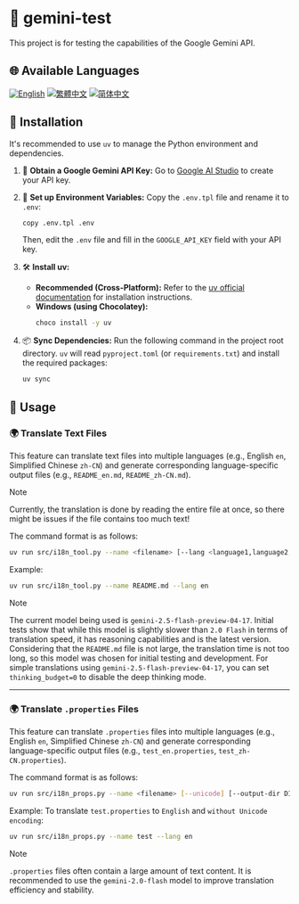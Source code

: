 # 🧪 gemini-test

This project is for testing the capabilities of the Google Gemini API.

## 🌐 Available Languages

[![English](https://img.shields.io/badge/English-Click-yellow)](README_en.md)
[![繁體中文](https://img.shields.io/badge/繁體中文-Click-orange)](README.md)
[![简体中文](https://img.shields.io/badge/简体中文-Click-green)](README_zh-CN.md)

## 🔧 Installation

It's recommended to use `uv` to manage the Python environment and dependencies.

1.  🔑 **Obtain a Google Gemini API Key:**
    Go to [Google AI Studio](https://aistudio.google.com/apikey) to create your API key.

2.  📄 **Set up Environment Variables:**
    Copy the `.env.tpl` file and rename it to `.env`:
    ```bash
    copy .env.tpl .env
    ```
    Then, edit the `.env` file and fill in the `GOOGLE_API_KEY` field with your API key.

3.  🛠️ **Install uv:**
    *   **Recommended (Cross-Platform):** Refer to the [uv official documentation](https://github.com/astral-sh/uv#installation) for installation instructions.
    *   **Windows (using Chocolatey):**
        ```bash
        choco install -y uv
        ```

4.  📦 **Sync Dependencies:**
    Run the following command in the project root directory. `uv` will read `pyproject.toml` (or `requirements.txt`) and install the required packages:
    ```bash
    uv sync
    ```

## 🚀 Usage

### 🌍 Translate Text Files

This feature can translate text files into multiple languages (e.g., English `en`, Simplified Chinese `zh-CN`) and generate corresponding language-specific output files (e.g., `README_en.md`, `README_zh-CN.md`).

> [!NOTE]
> Currently, the translation is done by reading the entire file at once, so there might be issues if the file contains too much text!

The command format is as follows:

```bash
uv run src/i18n_tool.py --name <filename> [--lang <language1,language2,...>]
```

Example:

```bash
uv run src/i18n_tool.py --name README.md --lang en
```

> [!NOTE]
> The current model being used is `gemini-2.5-flash-preview-04-17`. Initial tests show that while this model is slightly slower than `2.0 Flash` in terms of translation speed, it has reasoning capabilities and is the latest version. Considering that the `README.md` file is not large, the translation time is not too long, so this model was chosen for initial testing and development.
> For simple translations using `gemini-2.5-flash-preview-04-17`, you can set `thinking_budget=0` to disable the deep thinking mode.

---

### 🌍 Translate `.properties` Files

This feature can translate `.properties` files into multiple languages (e.g., English `en`, Simplified Chinese `zh-CN`) and generate corresponding language-specific output files (e.g., `test_en.properties`, `test_zh-CN.properties`).

The command format is as follows:

```bash
uv run src/i18n_props.py --name <filename> [--unicode] [--output-dir DIR] [--lang LANG1,LANG2,...]
```

Example: To translate `test.properties` to `English` and `without Unicode encoding`:

```bash
uv run src/i18n_props.py --name test --lang en
```

> [!NOTE]
> `.properties` files often contain a large amount of text content. It is recommended to use the `gemini-2.0-flash` model to improve translation efficiency and stability.
